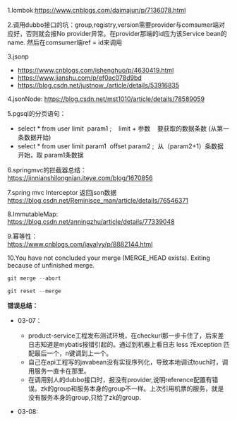 1.lombok:https://www.cnblogs.com/daimajun/p/7136078.html  

2.调用dubbo接口的坑：group,registry,version需要provider与comsumer端对应好，否则就会报No provider异常。在provider那端的id应为该Service bean的name. 然后在comsumer端ref = id来调用

3.jsonp 
- https://www.cnblogs.com/ishenghuo/p/4630419.html  
- https://www.jianshu.com/p/ef0ac078d9bd
- https://blog.csdn.net/justnow_/article/details/53916835

4.jsonNode:
https://blog.csdn.net/mst1010/article/details/78589059

5.pgsql的分页语句：  
- select * from user limit  param1 ;    limit + 参数    要获取的数据条数 (从第一条数据开始)
- select * from user limit param1  offset param2 ;  从（param2+1）条数据开始，取 param1条数据

6.springmvc的拦截器总结：  
https://jinnianshilongnian.iteye.com/blog/1670856

7.spring mvc Interceptor 返回json数据  
https://blog.csdn.net/Reminisce_man/article/details/76546371

8.ImmutableMap:  
https://blog.csdn.net/anningzhu/article/details/77339048

9.幂等性：  
https://www.cnblogs.com/javalyy/p/8882144.html

10.You have not concluded your merge (MERGE_HEAD exists). Exiting because of unfinished merge.  
```java
git merge --abort

git reset --merge
```

**错误总结：**
- 03-07：
    - product-service工程发布测试环境，在checkurl那一步卡住了，后来差日志知道是mybatis报错引起的。通过到机器上看日志 less ?Exception 匹配最后一个，n键调到上一个。
    - 自己在api工程写的javabean没有实现序列化，导致本地调试touch时，调用服务一直卡在那里。
    - 在调用别人的dubbo接口时，报没有provider,说明reference配置有错误。zk的group和服务本身的group不一样。上次引用机票的服务，就是没有服务本身的group,只给了zk的group.

- 03-08:
